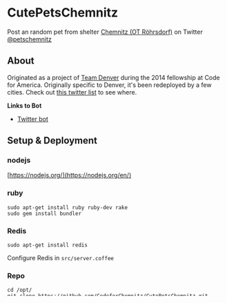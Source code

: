 # CutePetsChemnitz

Post an random pet from shelter [Chemnitz (OT Röhrsdorf)](http://www.tierfreunde-helfen.de/) on Twitter [@petschemnitz](https://twitter.com/petschemnitz)

## About

Originated as a project of [Team Denver](http://codeforamerica.org/cities/denver/) during the 2014 fellowship at Code for America.
Originally specific to Denver, it's been redeployed by a few cities. Check out [this twitter list](https://twitter.com/drewSaysGoVeg/cutepetseverywhere/members) to see where.


**Links to Bot**

* [Twitter bot](https://twitter.com/petschemnitz)

## Setup & Deployment

### nodejs

[https://nodejs.org/](https://nodejs.org/en/)

### ruby
```
sudo apt-get install ruby ruby-dev rake
sudo gem install bundler
```

### Redis
```
sudo apt-get install redis
```

Configure Redis in `src/server.coffee`

### Repo
```
cd /opt/
git clone https://github.com/CodeforChemnitz/CutePetsChemnitz.git
cd CutePetsChemnitz
```

### API

The API is available via http://127.0.0.1:3000/

#### Install
```
cd API
npm install
npm run-script build
```

#### Run
```
node lib/cron.js
node lib/server.js
```


#### Deploy
Install Service
```
sudo ln -s /opt/CutePetsChemnitz/API/forever_cutepets /etc/init.d
sudo update-rc.d forever_cutepets defaults
sudo service forever_cutepets start
```

Adding a Cronjob:
```
# Scrape shelters every 6 hours
50 */6 * * *   root node /opt/CutePetsChemnitz/API/lib/cron.js
```


### Twitter
1. Create a new [twitter app](https://apps.twitter.com/).
1. On the API key tab for the Twitter app, modify permissions so the app can **Read and Write**.
1. Create an access token. On the API Key tab in Twitter for the app, click **Create my access token**
1. Take note of the values for environment set up below.
*Note:* It's important to change permissions to Read/Write before generating the access token. The access token is keyed for the specific access level and will not be updated when changing permissions.

#### Environmental variables
1. Create a local .env file: `cp template.env .env`
1. Fill in the twitter keys created above.

#### Install
```
bundler install
```

#### Run
```
rake
```

#### Deploy
Adding a Cronjob:
```
# Post a pet every hour
5 9-22/2 * * *  root cd /opt/CutePetsChemnitz && rake
```



## Hat tips

* Kudos to [Darius](https://github.com/dariusk) for his [great guide](http://tinysubversions.com/2013/09/how-to-make-a-twitter-bot/) on how to make a twitter bot.

* And kudo to [Erik](https://github.com/sferik/) for the [twitter gem](https://github.com/sferik/twitter).
